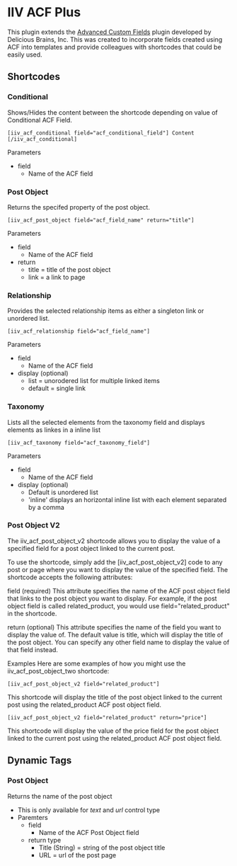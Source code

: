 # IIV ACF Plus

This plugin extends the [Advanced Custom Fields](https://www.advancedcustomfields.com) plugin developed by Delicious Brains, Inc. This was created to incorporate fields created using ACF into templates and provide colleagues with shortcodes that could be easily used. 

## Shortcodes


### Conditional

Shows/Hides the content between the shortcode depending on value of Conditional ACF Field.

```
[iiv_acf_conditional field="acf_conditional_field"] Content [/iiv_acf_conditional]
```

Parameters
- field
    - Name of the ACF field

### Post Object

Returns the specifed property of the post object.
```
[iiv_acf_post_object field="acf_field_name" return="title"]
```

Parameters
- field
    - Name of the ACF field
- return 
    - title = title of the post object
    - link = a link to page


### Relationship

Provides the selected relationship items as either a singleton link or unordered list.

```
[iiv_acf_relationship field="acf_field_name"]
```

Parameters
- field
    - Name of the ACF field
- display (optional)
    - list = unorodered list for multiple linked items
    - default = single link

### Taxonomy
Lists all the selected elements from the taxonomy field and displays elements as linkes in a inline list

```
[iiv_acf_taxonomy field="acf_taxonomy_field"]
```
Parameters
- field
    - Name of the ACF field
- display (optional)
    - Default is unordered list
    - 'inline' displays an horizontal inline list with each element separated by a comma


### Post Object V2

The iiv_acf_post_object_v2 shortcode allows you to display the value of a specified field for a post object linked to the current post.

To use the shortcode, simply add the [iiv_acf_post_object_v2] code to any post or page where you want to display the value of the specified field. The shortcode accepts the following attributes:

field (required)
This attribute specifies the name of the ACF post object field that links to the post object you want to display. For example, if the post object field is called related_product, you would use field="related_product" in the shortcode.

return (optional)
This attribute specifies the name of the field you want to display the value of. The default value is title, which will display the title of the post object. You can specify any other field name to display the value of that field instead.

Examples
Here are some examples of how you might use the iiv_acf_post_object_two shortcode:

```
[iiv_acf_post_object_v2 field="related_product"]
```
This shortcode will display the title of the post object linked to the current post using the related_product ACF post object field.

```
[iiv_acf_post_object_v2 field="related_product" return="price"]
```
This shortcode will display the value of the price field for the post object linked to the current post using the related_product ACF post object field.
    

## Dynamic Tags

### Post Object

Returns the name of the post object

- This is only available for *text* and *url* control type
- Paremters
    - field
        - Name of the ACF Post Object field
    - return type
        - Title (String) = string of the post object title
        - URL = url of the post page
